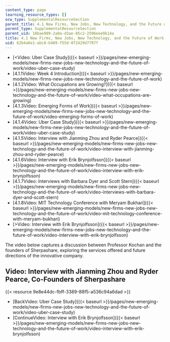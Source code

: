 ```yaml
---
content_type: page
learning_resource_types: []
ocw_type: SupplementalResourceSection
parent_title: 4.1 New Firms, New Jobs, New Technology, and the Future of Work
parent_type: SupplementalResourceSection
parent_uid: 18bae989-2a0a-d3ae-85c2-2596eee9b14a
title: 4.1 New Firms, New Jobs, New Technology, and the Future of Work
uid: 62b4a6e1-abc8-b489-f55d-072429d7797f
---
```


*   [\<Video: Uber Case Study]({{< baseurl >}}/pages/new-emerging-models/new-firms-new-jobs-new-technology-and-the-future-of-work/video-uber-case-study)
*   [4.1.1Video: Week 4 Introduction]({{< baseurl >}}/pages/new-emerging-models/new-firms-new-jobs-new-technology-and-the-future-of-work)
*   [4.1.2Video: What Occupations are Growing?]({{< baseurl >}}/pages/new-emerging-models/new-firms-new-jobs-new-technology-and-the-future-of-work/video-what-occupations-are-growing)
*   [4.1.3Video: Emerging Forms of Work]({{< baseurl >}}/pages/new-emerging-models/new-firms-new-jobs-new-technology-and-the-future-of-work/video-emerging-forms-of-work)
*   [4.1.4Video: Uber Case Study]({{< baseurl >}}/pages/new-emerging-models/new-firms-new-jobs-new-technology-and-the-future-of-work/video-uber-case-study)
*   [4.1.5Video: Interview with Jianming Zhou and Ryder Pearce]({{< baseurl >}}/pages/new-emerging-models/new-firms-new-jobs-new-technology-and-the-future-of-work/video-interview-with-jianming-zhou-and-ryder-pearce)
*   [4.1.6Video: Interview with Erik Brynjolfsson]({{< baseurl >}}/pages/new-emerging-models/new-firms-new-jobs-new-technology-and-the-future-of-work/video-interview-with-erik-brynjolfsson)
*   [4.1.7Video: Interviews with Barbara Dyer and Scott Stern]({{< baseurl >}}/pages/new-emerging-models/new-firms-new-jobs-new-technology-and-the-future-of-work/video-interviews-with-barbara-dyer-and-scott-stern)
*   [4.1.8Video: MIT Technology Conference with Meryam Bukhari]({{< baseurl >}}/pages/new-emerging-models/new-firms-new-jobs-new-technology-and-the-future-of-work/video-mit-technology-conference-with-meryam-bukhari)
*   [\>Video: Interview with Erik Brynjolfsson]({{< baseurl >}}/pages/new-emerging-models/new-firms-new-jobs-new-technology-and-the-future-of-work/video-interview-with-erik-brynjolfsson)

The video below captures a discussion between Professor Kochan and the founders of Sherpashare, exploring the services offered and future directions of the innovative company.

Video: Interview with Jianming Zhou and Ryder Pearce, Co-Founders of Sherpashare
--------------------------------------------------------------------------------

{{< resource 9e8e44dc-fbff-3389-88f5-a536c94a6dad >}}

*   [BackVideo: Uber Case Study]({{< baseurl >}}/pages/new-emerging-models/new-firms-new-jobs-new-technology-and-the-future-of-work/video-uber-case-study)
*   [ContinueVideo: Interview with Erik Brynjolfsson]({{< baseurl >}}/pages/new-emerging-models/new-firms-new-jobs-new-technology-and-the-future-of-work/video-interview-with-erik-brynjolfsson)